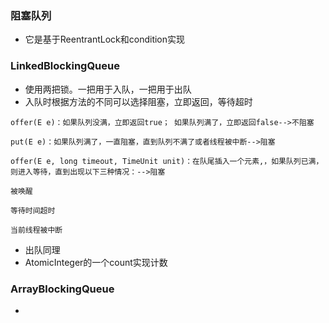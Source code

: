 ### 阻塞队列
- 它是基于ReentrantLock和condition实现

### LinkedBlockingQueue
- 使用两把锁。一把用于入队，一把用于出队
- 入队时根据方法的不同可以选择阻塞，立即返回，等待超时
```
offer(E e)：如果队列没满，立即返回true； 如果队列满了，立即返回false-->不阻塞

put(E e)：如果队列满了，一直阻塞，直到队列不满了或者线程被中断-->阻塞

offer(E e, long timeout, TimeUnit unit)：在队尾插入一个元素,，如果队列已满，则进入等待，直到出现以下三种情况：-->阻塞

被唤醒

等待时间超时

当前线程被中断
```
- 出队同理
- AtomicInteger的一个count实现计数

### ArrayBlockingQueue
- 